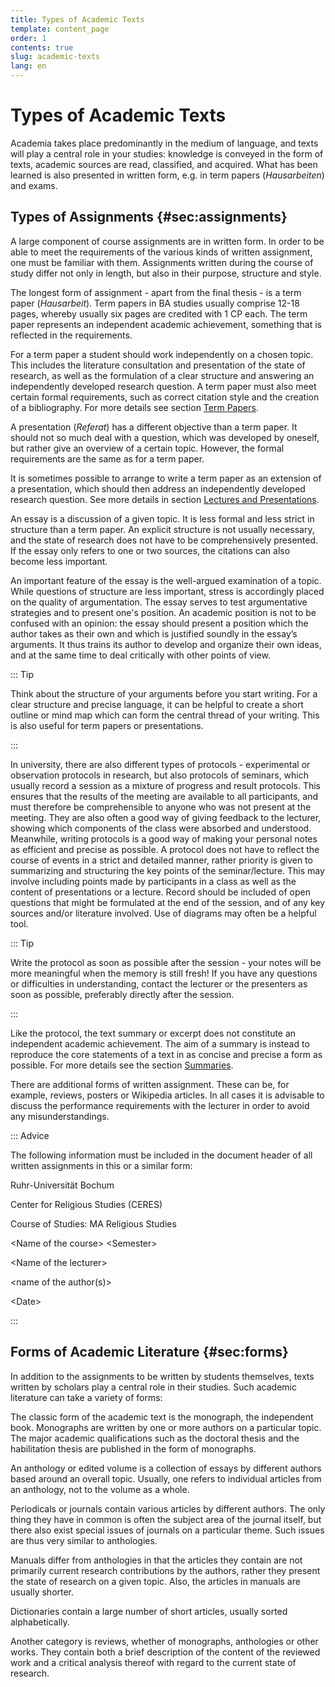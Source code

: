 ```yaml
---
title: Types of Academic Texts  
template: content_page
order: 1
contents: true
slug: academic-texts
lang: en
---
```


# Types of Academic Texts

Academia takes place predominantly in the medium of language, and texts will play a central role in your studies:
knowledge is conveyed in the form of texts, academic sources are read, classified, and acquired. What has been
learned is also presented in written form, e.g. in term papers (_Hausarbeiten_) and exams.

## Types of Assignments {#sec:assignments}

A large component of course assignments are in written form. In order to be able to meet the requirements of the
various kinds of written assignment, one must be familiar with them. Assignments written during the course of
study differ not only in length, but also in their purpose, structure and style. 

The longest form of assignment - apart from the final thesis - is a term paper (_Hausarbeit_). Term papers in BA
studies usually comprise 12-18 pages, whereby usually six pages are credited with 1 CP each. The term paper
represents an independent academic achievement, something that is reflected in the requirements.

For a term paper a student should work independently on a chosen topic. This includes the literature consultation
and presentation of the state of research, as well as the formulation of a clear structure and answering an
independently developed research question. A term paper must also meet certain formal requirements, such as
correct citation style and the creation of a bibliography. For more details see section [Term Papers](02_Term_Papers.html#sec:term_papers).

A presentation (_Referat_) has a different objective than a term paper. It should not so much deal with a question, which was developed by oneself, but rather give an overview of a certain topic. However, the formal requirements are the same as for a term paper.

It is sometimes possible to arrange to write a term paper as an extension of a presentation, which should then address an independently developed research question. See more details in section [Lectures and Presentations](03_Presentations.html#sec:presentations).

An essay is a discussion of a given topic. It is less formal and less strict in structure than a term paper. An explicit structure is not usually necessary, and the state of research does not have to be comprehensively presented. If the essay only refers to one or two sources, the citations can also become less important.

An important feature of the essay is the well-argued examination of a topic. While questions of structure are less important, stress is accordingly placed on the quality of argumentation. The essay serves to test argumentative strategies and to present one's position. An academic position is not to be confused with an opinion: the essay should present a position which the author takes as their own and which is justified soundly in the essay’s arguments. It thus trains its author to develop and organize their own ideas, and at the same time to deal critically with other points of view.

::: Tip

Think about the structure of your arguments before you start writing. For a clear structure and precise language, it can be helpful to create a short outline or mind map which can form the central thread of your writing. This is also useful for term papers or presentations.

:::

In university, there are also different types of protocols - experimental or observation protocols in research, but also protocols of seminars, which usually record a session as a mixture of progress and result protocols. This ensures that the results of the meeting are available to all participants, and must therefore be comprehensible to anyone who was not present at the meeting. They are also often a good way of giving feedback to the lecturer, showing which components of the class were absorbed and understood. Meanwhile, writing protocols is a good way of making your personal notes as efficient and precise as possible. A protocol does not have to reflect the course of events in a strict and detailed manner, rather priority is given to summarizing and structuring the key points of the seminar/lecture. This may involve including points made by participants in a class as well as the content of presentations or a lecture. Record should be included of open questions that might be formulated at the end of the session, and of any key sources and/or literature involved. Use of diagrams may often be a helpful tool.

::: Tip

Write the protocol as soon as possible after the session - your notes will be more meaningful when the memory is still fresh! If you have any questions or difficulties in understanding, contact the lecturer or the presenters as soon as possible, preferably directly after the session.

:::

Like the protocol, the text summary or excerpt does not constitute an independent academic achievement. The aim of a summary is instead to reproduce the core statements of a text in as concise and precise a form as possible. For more details see the section [Summaries](04_Literature.html#sec:summaries).

There are additional forms of written assignment. These can be, for example, reviews, posters or Wikipedia articles. In all cases it is advisable to discuss the performance requirements with the lecturer in order to avoid any misunderstandings.

::: Advice

The following information must be included in the document header of all written assignments in this or a similar form:

Ruhr-Universität Bochum

Center for Religious Studies (CERES)

Course of Studies: MA Religious Studies

&lt;Name of the course&gt; &lt;Semester&gt;

&lt;Name of the lecturer&gt;

&lt;name of the author(s)&gt;

&lt;Date&gt;

:::

## Forms of Academic Literature {#sec:forms}

In addition to the assignments to be written by students themselves, texts written by scholars play a central role in their studies. Such academic literature can take a variety of forms:

The classic form of the academic text is the monograph, the independent book. Monographs are written by one or more authors on a particular topic. The major academic qualifications such as the doctoral thesis and the habilitation thesis are published in the form of monographs.

An anthology or edited volume is a collection of essays by different authors based around an overall topic. Usually, one refers to individual articles from an anthology, not to the volume as a whole.

Periodicals or journals contain various articles by different authors. The only thing they have in common is often the subject area of the journal itself, but there also exist special issues of journals on a particular theme. Such issues are thus very similar to anthologies.

Manuals differ from anthologies in that the articles they contain are not primarily current research contributions by the authors, rather they present the state of research on a given topic. Also, the articles in manuals are usually shorter.

Dictionaries contain a large number of short articles, usually sorted alphabetically.

Another category is reviews, whether of monographs, anthologies or other works. They contain both a brief description of the content of the reviewed work and a critical analysis thereof with regard to the current state of research.
